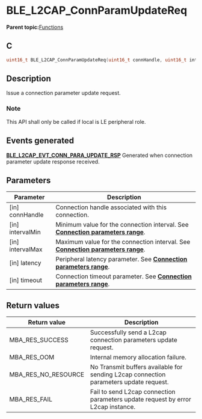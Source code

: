 # BLE\_L2CAP\_ConnParamUpdateReq

**Parent topic:**[Functions](GUID-B780FD08-A101-4686-A604-9AF23DB222E0.md)

## C

```c
uint16_t BLE_L2CAP_ConnParamUpdateReq(uint16_t connHandle, uint16_t intervalMin, uint16_t intervalMax, uint16_t latency, uint16_t timeout);
```

## Description

Issue a connection parameter update request.

### Note

This API shall only be called if local is LE peripheral role.

## Events generated

**[BLE\_L2CAP\_EVT\_CONN\_PARA\_UPDATE\_RSP](GUID-91D55D80-4397-48D1-BB8D-C2A0F010F669.md)** Generated when connection parameter update response received.

## Parameters

|Parameter|Description|
|---------|-----------|
|\[in\] connHandle|Connection handle associated with this connection.|
|\[in\] intervalMin|Minimum value for the connection interval. See **[Connection parameters range](GUID-A0E7191A-5AF6-44B4-9E1B-19D74354392D.md)**.|
|\[in\] intervalMax|Maximum value for the connection interval. See **[Connection parameters range](GUID-A0E7191A-5AF6-44B4-9E1B-19D74354392D.md)**.|
|\[in\] latency|Peripheral latency parameter. See **[Connection parameters range](GUID-A0E7191A-5AF6-44B4-9E1B-19D74354392D.md)**.|
|\[in\] timeout|Connection timeout parameter. See **[Connection parameters range](GUID-A0E7191A-5AF6-44B4-9E1B-19D74354392D.md)**.|

## Return values

|Return value|Description|
|------------|-----------|
|MBA\_RES\_SUCCESS|Successfully send a L2cap connection parameters update request.|
|MBA\_RES\_OOM|Internal memory allocation failure.|
|MBA\_RES\_NO\_RESOURCE|No Transmit buffers available for sending L2cap connection parameters update request.|
|MBA\_RES\_FAIL|Fail to send L2cap connection parameters update request by error L2cap instance.|

